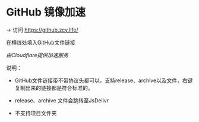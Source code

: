 # GitHub 镜像加速

→ 访问 https://github.zcy.life/

在横线处填入GitHub文件链接

*由Cloudflare提供加速服务*



说明：

- GitHub文件链接带不带协议头都可以，支持release、archive以及文件，右键复制出来的链接都是符合标准的。

- release、archive 文件会跳转至JsDelivr

- 不支持项目文件夹